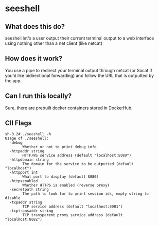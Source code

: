 seeshell
========

## What does this do?
seeshell let's a user output their current terminal output to a web interface using nothing other than a net client (like netcat)

## How does it work?
You use a pipe to redirect your terminal output through netcat (or Socat if you'd like bidirectional forwarding) and follow the URL that is outputted by the app.

## Can I run this locally?
Sure, there are prebuilt docker containers stored in DockerHub.

## ClI Flags
```
sh-3.2# ./seeshell -h
Usage of ./seeshell:
  -debug
        Whether or not to print debug info
  -httpaddr string
        HTTP/WS service address (default "localhost:8080")
  -httpdomain string
        The domain for the service to be outputted (default "localhost")
  -httpport int
        What port to display (default 8080)
  -httpsenabled
        Whether HTTPS is enabled (reverse proxy)
  -secretpath string
        The path to look for to print session ids, empty string to disable
  -tcpaddr string
        TCP service address (default "localhost:8081")
  -tcptransaddr string
        TCP transparent proxy service address (default "localhost:8082")
```